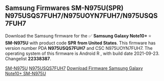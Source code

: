 <h2>Samsung Firmwares SM-N975U(SPR) N975USQS7FUH7/N975UOYN7FUH7/N975USQS7FUH7</h2>
Download the Samsung firmware for the ✅ <strong>Samsung Galaxy Note10+ </strong> ⭐ <strong>SM-N975U</strong> with product code <strong>SPR</strong> <strong> from United States</strong>. This firmware has version number PDA <strong>N975USQS7FUH7</strong> and CSC N975UOYN7FUH7. The operating system of this firmware is Android R , with build date 2021-09-23. Changelist <strong>22338387</strong>.


[SM-N975U](https://samfirm.shop/samsung/model/SM-N975U)
[N975USQS7FUH7](https://samfirm.shop/samsung/pda/N975USQS7FUH7)
[Download Firmware Samsung Galaxy Note10+ SM-N975U](https://samfirm.shop/samsung/firmware/459267)
